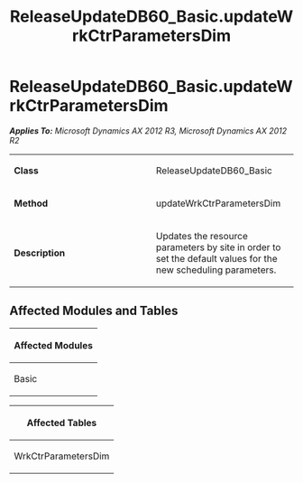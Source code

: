 ﻿---
title: ReleaseUpdateDB60_Basic.updateWrkCtrParametersDim
TOCTitle: ReleaseUpdateDB60_Basic.updateWrkCtrParametersDim
ms:assetid: 82c146c8-86b9-00c6-49cf-2e3fecad51ff
ms:mtpsurl: https://msdn.microsoft.com/en-us/library/JJ685958(v=AX.60)
ms:contentKeyID: 49709411
ms.date: 05/18/2015
mtps_version: v=AX.60
---

# ReleaseUpdateDB60\_Basic.updateWrkCtrParametersDim 


_**Applies To:** Microsoft Dynamics AX 2012 R3, Microsoft Dynamics AX 2012 R2_

<table>
<colgroup>
<col style="width: 50%" />
<col style="width: 50%" />
</colgroup>
<tbody>
<tr class="odd">
<td><p><strong>Class</strong></p></td>
<td><p>ReleaseUpdateDB60_Basic</p></td>
</tr>
<tr class="even">
<td><p><strong>Method</strong></p></td>
<td><p>updateWrkCtrParametersDim</p></td>
</tr>
<tr class="odd">
<td><p><strong>Description</strong></p></td>
<td><p>Updates the resource parameters by site in order to set the default values for the new scheduling parameters.</p></td>
</tr>
</tbody>
</table>


## Affected Modules and Tables

<table>
<colgroup>
<col style="width: 100%" />
</colgroup>
<thead>
<tr class="header">
<th><p>Affected Modules</p></th>
</tr>
</thead>
<tbody>
<tr class="odd">
<td><p>Basic</p></td>
</tr>
</tbody>
</table>


<table>
<colgroup>
<col style="width: 100%" />
</colgroup>
<thead>
<tr class="header">
<th><p>Affected Tables</p></th>
</tr>
</thead>
<tbody>
<tr class="odd">
<td><p>WrkCtrParametersDim</p></td>
</tr>
</tbody>
</table>

  


